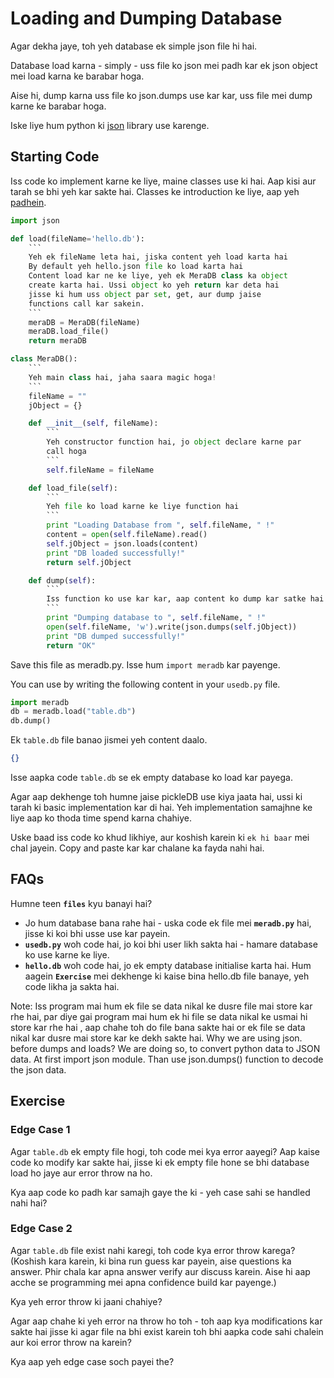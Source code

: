 # Loading and Dumping Database

Agar dekha jaye, toh yeh database ek simple json file hi hai.

Database load karna - simply - uss file ko json mei padh kar ek json object mei load karna ke barabar hoga.

Aise hi, dump karna uss file ko json.dumps use kar kar, uss file mei dump karne ke barabar hoga. 

Iske liye hum python ki [json](https://docs.python.org/2/library/json.html) library use karenge.

## Starting Code
Iss code ko implement karne ke liye, maine classes use ki hai. Aap kisi aur tarah se bhi yeh kar sakte hai. Classes ke introduction ke liye, aap yeh [padhein](https://www.w3schools.com/python/python_classes.asp).

```python
import json

def load(fileName='hello.db'):
    ```
    Yeh ek fileName leta hai, jiska content yeh load karta hai
    By default yeh hello.json file ko load karta hai
    Content load kar ne ke liye, yeh ek MeraDB class ka object
    create karta hai. Ussi object ko yeh return kar deta hai
    jisse ki hum uss object par set, get, aur dump jaise
    functions call kar sakein.
    ```
    meraDB = MeraDB(fileName)
    meraDB.load_file()
    return meraDB

class MeraDB():
    ```
    Yeh main class hai, jaha saara magic hoga!
    ```
    fileName = ""
    jObject = {}

    def __init__(self, fileName):
        ```
        Yeh constructor function hai, jo object declare karne par
        call hoga
        ```
        self.fileName = fileName

    def load_file(self):
        ```
        Yeh file ko load karne ke liye function hai
        ```
        print "Loading Database from ", self.fileName, " !"
        content = open(self.fileName).read()
        self.jObject = json.loads(content)
        print "DB loaded successfully!"
        return self.jObject

    def dump(self):
        ```
        Iss function ko use kar kar, aap content ko dump kar satke hai
        ```
        print "Dumping database to ", self.fileName, " !"
        open(self.fileName, 'w').write(json.dumps(self.jObject))
        print "DB dumped successfully!"
        return "OK"
```

Save this file as meradb.py. Isse hum `import meradb` kar payenge.

You can use by writing the following content in your `usedb.py` file.

```python
import meradb
db = meradb.load("table.db")
db.dump()
```

Ek `table.db` file banao jismei yeh content daalo.
```json
{}
```
Isse aapka code `table.db` se ek empty database ko load kar payega.

Agar aap dekhenge toh humne jaise pickleDB use kiya jaata hai, ussi ki tarah ki basic implementation kar di hai. Yeh implementation samajhne ke liye aap ko thoda time spend karna chahiye.

Uske baad iss code ko khud likhiye, aur koshish karein ki `ek hi baar` mei chal jayein. Copy and paste kar kar chalane ka fayda nahi hai.

## FAQs
Humne teen **`files`** kyu banayi hai?
- Jo hum database bana rahe hai - uska code ek file mei **`meradb.py`** hai, jisse ki koi bhi usse use kar payein.
- **`usedb.py`** woh code hai, jo koi bhi user likh sakta hai - hamare database ko use karne ke liye.
- **`hello.db`** woh code hai, jo ek empty database initialise karta hai.
Hum aagein **`Exercise`** mei dekhenge ki kaise bina hello.db file banaye, yeh code likha ja sakta hai.

Note: Iss program mai hum ek file se data nikal ke dusre file mai store kar rhe hai, par diye gai program mai hum ek hi file se data nikal ke usmai hi store kar rhe hai , aap chahe toh do file bana sakte hai or ek file se data nikal kar dusre mai store kar ke dekh sakte hai.
Why we are using json. before dumps and loads?
We are doing so, to convert python data to JSON data. At first import json module. Than use json.dumps() function to decode the json data.

## Exercise
### Edge Case 1
Agar `table.db` ek empty file hogi, toh code mei kya error aayegi? Aap kaise code ko modify kar sakte hai, jisse ki ek empty file hone se bhi database load ho jaye aur error throw na ho.

Kya aap code ko padh kar samajh gaye the ki - yeh case sahi se handled nahi hai?

### Edge Case 2
Agar `table.db` file exist nahi karegi, toh code kya error throw karega? (Koshish kara karein, ki bina run guess kar payein, aise questions ka answer. Phir chala kar apna answer verify aur discuss karein. Aise hi aap acche se programming mei apna confidence build kar payenge.)

Kya yeh error throw ki jaani chahiye?

Agar aap chahe ki yeh error na throw ho toh - toh aap kya modifications kar sakte hai jisse ki agar file na bhi exist karein toh bhi aapka code sahi chalein aur koi error throw na karein?

Kya aap yeh edge case soch payei the?
